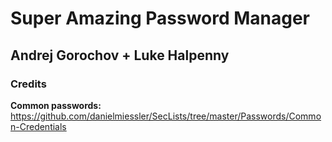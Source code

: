 # Super Amazing Password Manager
## Andrej Gorochov + Luke Halpenny






### Credits
**Common passwords:**
https://github.com/danielmiessler/SecLists/tree/master/Passwords/Common-Credentials